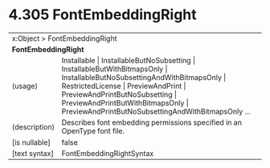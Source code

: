 <html dir="LTR" xmlns:mshelp="http://msdn.microsoft.com/mshelp" xmlns:ddue="http://ddue.schemas.microsoft.com/authoring/2003/5" xmlns:xlink="http://www.w3.org/1999/xlink" xmlns:tool="http://www.microsoft.com/tooltip">

<body>
 <input type="hidden" id="userDataCache" class="userDataStyle">
 <input type="hidden" id="hiddenScrollOffset">
 <img id="dropDownImage" style="display:none; height:0; width:0;" src="../local/drpdown.gif">
 <img id="dropDownHoverImage" style="display:none; height:0; width:0;" src="../local/drpdown_orange.gif">
 <img id="collapseImage" style="display:none; height:0; width:0;" src="../local/collapse.gif">
 <img id="expandImage" style="display:none; height:0; width:0;" src="../local/exp.gif">
 <img id="collapseAllImage" style="display:none; height:0; width:0;" src="../local/collall.gif">
 <img id="expandAllImage" style="display:none; height:0; width:0;" src="../local/expall.gif">
 <img id="copyImage" style="display:none; height:0; width:0;" src="../local/copycode.gif">
 <img id="copyHoverImage" style="display:none; height:0; width:0;" src="../local/copycodeHighlight.gif">
 <div id="header"><h1 class="heading">4.305 FontEmbeddingRight</h1></div>

 <div id="mainSection">
 <div id="mainBody">
 <div id="allHistory" class="saveHistory" onsave="saveAll()" onload="loadAll()"></div>
 <p xmlns:wsd="http://wsdev.schemas.microsoft.com/authoring/2008/2" xmlns:msxsl="urn:schemas-microsoft-com:xslt" xmlns:script="urn:script" xmlns:build="urn:build">
 </p>
 <div id="sectionSection0" class="section" name="collapseableSection">
 <content xmlns="http://ddue.schemas.microsoft.com/authoring/2003/5" xmlns:wsd="http://wsdev.schemas.microsoft.com/authoring/2008/2" xmlns:msxsl="urn:schemas-microsoft-com:xslt" xmlns:script="urn:script" xmlns:build="urn:build">
 </content>
 </div>
 <div id="sectionSection1" class="section" name="collapseableSection">
 <content xmlns="http://ddue.schemas.microsoft.com/authoring/2003/5" xmlns:wsd="http://wsdev.schemas.microsoft.com/authoring/2008/2" xmlns:msxsl="urn:schemas-microsoft-com:xslt" xmlns:script="urn:script" xmlns:build="urn:build">
 <table class="ProtocolAuthoredTable" xmlns="">
 <tr><td colspan="2">
<mshelp:link keywords="c0d383e4-fcdb-4546-a06b-81c262fe2a5e" tabindex="0">x:Object</mshelp:link> &gt; <mshelp:link keywords="e2f3aea5-7845-4e86-9ffe-e6347fceed03" tabindex="0">FontEmbeddingRight</mshelp:link> </td>
 </tr>
 <tr><td colspan="2">
 <b>FontEmbeddingRight</b> </td>
 </tr>
 <tr><td><div class="indent0">(usage)</div></td>
 <td><mshelp:link keywords="44c881c3-b934-416e-b2fa-74e35dbc66ac" tabindex="0">Installable</mshelp:link> | <mshelp:link keywords="44c881c3-b934-416e-b2fa-74e35dbc66ac" tabindex="0">InstallableButNoSubsetting</mshelp:link> | <mshelp:link keywords="44c881c3-b934-416e-b2fa-74e35dbc66ac" tabindex="0">InstallableButWithBitmapsOnly</mshelp:link> | <mshelp:link keywords="44c881c3-b934-416e-b2fa-74e35dbc66ac" tabindex="0">InstallableButNoSubsettingAndWithBitmapsOnly</mshelp:link> | <mshelp:link keywords="44c881c3-b934-416e-b2fa-74e35dbc66ac" tabindex="0">RestrictedLicense</mshelp:link> | <mshelp:link keywords="44c881c3-b934-416e-b2fa-74e35dbc66ac" tabindex="0">PreviewAndPrint</mshelp:link> | <mshelp:link keywords="44c881c3-b934-416e-b2fa-74e35dbc66ac" tabindex="0">PreviewAndPrintButNoSubsetting</mshelp:link> | <mshelp:link keywords="44c881c3-b934-416e-b2fa-74e35dbc66ac" tabindex="0">PreviewAndPrintButWithBitmapsOnly</mshelp:link> | <mshelp:link keywords="44c881c3-b934-416e-b2fa-74e35dbc66ac" tabindex="0">PreviewAndPrintButNoSubsettingAndWithBitmapsOnly</mshelp:link> ...</td>
 </tr>
 <tr><td><div class="indent0">(description)</div></td>
 <td>Describes font embedding permissions specified in an OpenType font file.</td>
 </tr>
 <tr><td><div class="indent0">[is nullable]</div></td>
 <td>false</td>
 </tr>
 <tr><td><div class="indent0">[text syntax]</div></td>
 <td><mshelp:link keywords="44c881c3-b934-416e-b2fa-74e35dbc66ac" tabindex="0">FontEmbeddingRightSyntax</mshelp:link></td>
 </tr>
</table>
 </content>
 </div>
 <!--[if gte IE 5]>
 <tool:tip element="languageFilterToolTip" avoidmouse="false"/>
 <![endif]-->
 </div>
 <a name="feedback"></a><span></span>
 </div>
</body></html>
